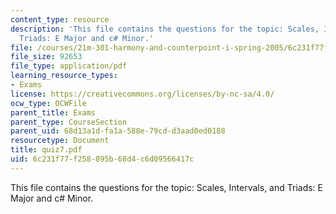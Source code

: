 ```yaml
---
content_type: resource
description: 'This file contains the questions for the topic: Scales, Intervals, and
  Triads: E Major and c# Minor.'
file: /courses/21m-301-harmony-and-counterpoint-i-spring-2005/6c231f77f258895b68d4c6d09566417c_quiz7.pdf
file_size: 92653
file_type: application/pdf
learning_resource_types:
- Exams
license: https://creativecommons.org/licenses/by-nc-sa/4.0/
ocw_type: OCWFile
parent_title: Exams
parent_type: CourseSection
parent_uid: 68d13a1d-fa1a-588e-79cd-d3aad0ed0188
resourcetype: Document
title: quiz7.pdf
uid: 6c231f77-f258-895b-68d4-c6d09566417c
---
```

This file contains the questions for the topic: Scales, Intervals, and Triads: E Major and c# Minor.